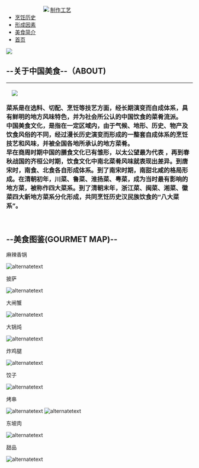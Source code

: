 <!doctype html>
<html>
<head>
<meta charset="utf-8">
<title>无标题文档</title>
<link rel="stylesheet" type="text/css" href="css/style.css">
</head>

<body>
<div class="wrapper">
<div class="nav">
<img src="images/logo.png" style="margin-left:100px;" align="left" >
<ul>
  <li><a href="gongyi.html">制作工艺</a></li>
<li><a href="lishi.html"> 烹饪历史</a></li>
<li><a href="yinsu.html">形成因素</a></li>
<li><a href="jianjie.html">美食简介</a></li>
<li><a href="index.html">首页</a></li>

</ul>
</div>
<div class="banner">
  <img src="images/banner.jpg"> 
  </div>


<div class="content">
<h2>--关于中国美食--（ABOUT)</h2>
<hr>
<img src="images/tu1.jpg" style="margin:5px 15px;"  align="left">
<br>

<h3>  菜系是在选料、切配、烹饪等技艺方面，经长期演变而自成体系，具有鲜明的地方风味特色，并为社会所公认的中国饮食的菜肴流派。<br>
  中国美食文化，是指在一定区域内，由于气候、地形、历史、物产及饮食风俗的不同，经过漫长历史演变而形成的一整套自成体系的烹饪技艺和风味，并被全国各地所承认的地方菜肴。<br>
  早在商周时期中国的膳食文化已有雏形，以太公望最为代表 ，再到春秋战国的齐桓公时期，饮食文化中南北菜肴风味就表现出差异。到唐宋时，南食、北食各自形成体系。到了南宋时期，南甜北咸的格局形成。在清朝初年，川菜、鲁菜、淮扬菜、粤菜，成为当时最有影响的地方菜，被称作四大菜系。到了清朝末年，浙江菜、闽菜、湘菜、徽菜四大新地方菜系分化形成，共同烹饪历史汉民族饮食的“八大菜系”。
</h3>
<br>
<div class="clearit"></div>

<div class="main">
<h2>--美食图鉴(GOURMET MAP)--</h2>
<p>麻辣香锅</p>
<img src="https://i.postimg.cc/wTLyv7VW/02c009848b2f7437fbfd0a63507d2cf2.jpg" alt="alternatetext">
<p>披萨</p>
<img src="https://i.postimg.cc/hv9DS7BT/7f96d13805a7a444f9edd9b4fa6d11df.jpg" alt="alternatetext">
<p>大闸蟹</p>
<img src="https://i.postimg.cc/0yZNMmJC/40dc9dfb3a4c869f43fd0d6a76da3cb6.jpg" alt="alternatetext">
<p>大锅炖</p>
<img src="https://i.postimg.cc/j5nqFF38/76f16a3f9ac797fd7705075a88a1dc2e.jpg" alt="alternatetext">
<p>炸鸡腿</p>
<img src="https://i.postimg.cc/W4HbSv8F/968064790863b02af3397614f4f869f7.jpg" alt="alternatetext">
<p>饺子</p>
<img src="https://i.postimg.cc/yYH6LnmP/a522e687ca5f0fb257fbf4d17d004170.jpg" alt="alternatetext">
<p>烤串</p>
<img src="https://i.postimg.cc/DzZwqZr3/b7d147d004a1f51affa0f31f857ce56d.jpg" alt="alternatetext">
<img src="https://i.postimg.cc/05m2Ghwj/c45f61beff5e799f3e52f6f25bcd82f1.jpg" alt="alternatetext">
<p>东坡肉</p>
<img src="https://i.postimg.cc/PJGfsQBd/cbc817b0cb9b271447ac86ea17e873cb.jpg" alt="alternatetext">
<p>甜品</p>
<img src="https://i.postimg.cc/bN9yWbLj/ec8b86e1ad0126df46b2390f28416404.jpg" alt="alternatetext">
